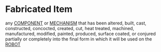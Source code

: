 # Fabricated Item

any [COMPONENT](!!) or [MECHANISM](!!) that has been altered, built, cast,
constructed, concocted, created, cut, heat treated, machined, manufactured,
modified, painted, produced, surface coated, or conjured partially or
completely into the final form in which it will be used on the [ROBOT](!!)
